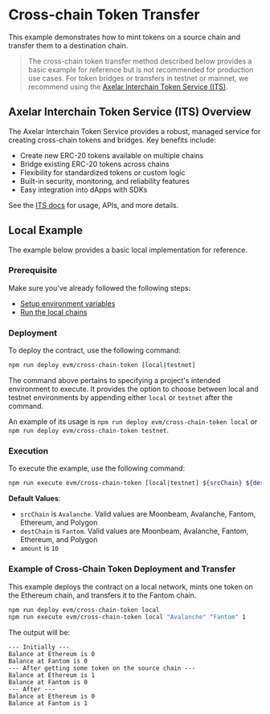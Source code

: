 # Cross-chain Token Transfer

This example demonstrates how to mint tokens on a source chain and transfer them to a destination chain.

>The cross-chain token transfer method described below provides a basic example for reference but is not recommended for production use cases. For token bridges or transfers in testnet or mainnet, we recommend using the [Axelar Interchain Token Service (ITS)](https://axelar.network/its). 


## Axelar Interchain Token Service (ITS) Overview
The Axelar Interchain Token Service provides a robust, managed service for creating cross-chain tokens and bridges. Key benefits include:

- Create new ERC-20 tokens available on multiple chains
- Bridge existing ERC-20 tokens across chains
- Flexibility for standardized tokens or custom logic
- Built-in security, monitoring, and reliability features
- Easy integration into dApps with SDKs

See the [ITS docs](https://docs.axelar.dev/axelar-interchain-token-service) for usage, APIs, and more details.

## Local Example
The example below provides a basic local implementation for reference.

### Prerequisite

Make sure you've already followed the following steps:

-   [Setup environment variables](/README.md#set-environment-variables)
-   [Run the local chains](/README.md#running-the-local-chains)

### Deployment

To deploy the contract, use the following command:

```bash
npm run deploy evm/cross-chain-token [local|testnet]
```

The command above pertains to specifying a project's intended environment to execute. It provides the option to choose between local and testnet environments by appending either `local` or `testnet` after the command. 

An example of its usage is `npm run deploy evm/cross-chain-token local` or `npm run deploy evm/cross-chain-token testnet`. 

### Execution

To execute the example, use the following command:

```bash
npm run execute evm/cross-chain-token [local|testnet] ${srcChain} ${destChain} ${amount}
```

**Default Values**:

-   `srcChain` is `Avalanche`. Valid values are Moonbeam, Avalanche, Fantom, Ethereum, and Polygon
-   `destChain` is `Fantom`. Valid values are Moonbeam, Avalanche, Fantom, Ethereum, and Polygon
-   `amount` is `10`

### Example of Cross-Chain Token Deployment and Transfer

This example deploys the contract on a local network, mints one token on the Ethereum chain, and transfers it to the Fantom chain.

```bash
npm run deploy evm/cross-chain-token local
npm run execute evm/cross-chain-token local "Avalanche" "Fantom" 1
```

The output will be:

```
--- Initially ---
Balance at Ethereum is 0
Balance at Fantom is 0
--- After getting some token on the source chain ---
Balance at Ethereum is 1
Balance at Fantom is 0
--- After ---
Balance at Ethereum is 0
Balance at Fantom is 1
```
